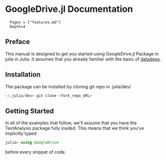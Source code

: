 # GoogleDrive.jl Documentation

```@contents
  Pages = ["features.md"]
  Depth=4
```
## Preface

This manual is designed to get you started using GoogleDrive.jl Package in julia in Julia.
It assumes that you already familiar with the basic of [datadeps](https://white.ucc.asn.au/DataDeps.jl/stable/index.html).

## Installation

The package can be installed by cloning git repo in .julia/dev/
```julia
~/.julia/dev> git clone <fork_repo_URL>
```

## Getting Started

In all of the examples that follow, we'll assume that you have the
TextAnalysis package fully loaded. This means that we think you've
implicitly typed

```julia
julia> using GoogleDrive
```

before every snippet of code.
  
```@index
```
